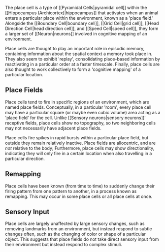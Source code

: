 The place cell is a type of [[Pyramidal Cells|pyramidal cell]] within the [[Hippocampus (Archicortex)|hippocampus]] that activates when an animal enters a particular place within the environment, known as a 'place field.' Alongside the [[Boundary Cell|boundary cell]], [[Grid Cell|grid cell]], [[Head Direction Cell|head direction cell]], and [[Speed Cell|speed cell]], they form a larger set of [[Neuron|neurons]] involved in cognitive mapping of an environment.

Place cells are thought to play an important role in episodic memory, containing information about the spatial context a memory took place in. They also seem to exhibit 'replay', consolidating place-based information by reactivating in a particular order at a faster timescale. Finally, place cells are also thought to work collectively to form a 'cognitive mapping' of a particular location.

## Place Fields

Place cells tend to fire in specific regions of an environment, which are named place fields. Conceptually, in a particular 'room', every place cell may have a particular square (or maybe even cubic volume) area acting as a 'place field' for the cell. Unlike [[Sensory neurons|sensory neurons]]' receptive fields, place cells show no topography, so two neighboring cells may not necessarily have adjacent place fields.

Place cells fire spikes in rapid bursts within a particular place field, but outside they remain relatively inactive. Place fields are allocentric, and are *not* relative to the body; Furthermore, place cells may show directionality, indicating they will only fire in a certain location when also travelling in a particular direction.

## Remapping

Place cells have been known (from time to time) to suddenly change their firing pattern from one pattern to another, in a process known as remapping. This may occur in some place cells or all place cells at once.

## Sensory Input

Place cells are largely unaffected by large sensory changes, such as removing landmarks from an environment, but instead respond to subtle changes often, such as the changing of color or shape of a particular object. This suggests that place fields do not take direct sensory input from their environment but instead respond to complex stimuli.
